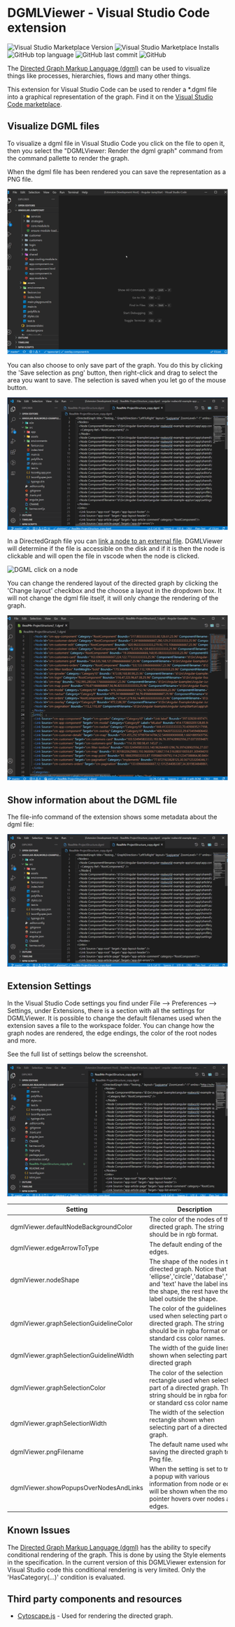 # DGMLViewer - Visual Studio Code extension

![Visual Studio Marketplace Version](https://img.shields.io/visual-studio-marketplace/v/coderAllan.vscode-dgmlviewer) ![Visual Studio Marketplace Installs](https://img.shields.io/visual-studio-marketplace/i/coderAllan.vscode-dgmlviewer) ![GitHub top language](https://img.shields.io/github/languages/top/CoderAllan/vscode-dgmlviewer.svg) ![GitHub last commit](https://img.shields.io/github/last-commit/CoderAllan/vscode-dgmlviewer.svg) ![GitHub](https://img.shields.io/github/license/CoderAllan/vscode-dgmlviewer.svg)

The [Directed Graph Markup Language (dgml)](https://en.wikipedia.org/wiki/DGML) can be used to visualize things like processes, hierarchies, flows and many other things.

This extension for Visual Studio Code can be used to render a *.dgml file into a graphical representation of the graph. Find it on the [Visual Studio Code marketplace](https://marketplace.visualstudio.com/items?itemName=coderAllan.vscode-dgmlviewer).

## Visualize DGML files

To visualize a dgml file in Visual Studio Code you click on the file to open it, then you select the "DGMLViewer: Render the dgml graph" command from the command pallette to render the graph.

When the dgml file has been rendered you can save the representation as a PNG file.

![DGML save to Png file](https://github.com/CoderAllan/vscode-dgmlviewer/raw/main/images/dgmlViewer_save.gif)

You can also choose to only save part of the graph. You do this by clicking the 'Save selection as png' button, then right-click and drag to select the area you want to save. The selection is saved when you let go of the mouse button.

![DGML save selection to Png file](https://github.com/CoderAllan/vscode-dgmlviewer/raw/main/images/dgmlViewer_saveSelection.gif)

In a DirectedGraph file you can [link a node to  an external file](https://docs.microsoft.com/en-us/previous-versions/visualstudio/visual-studio-2015/modeling/customize-code-maps-by-editing-the-dgml-files?view=vs-2015#to-link-a-document-or-url-to-a-code-element"). DGMLViewer will determine if the file is accessible on the disk and if it is then the node is clickable and will open the file in vscode when the node is clicked.

![DGML click on a node](https://github.com/CoderAllan/vscode-dgmlviewer/raw/main/images/dgmlViewer_clickOnNodes.gif)

You can change the rendered layout of the directed graph by clicking the 'Change layout' checkbox and the choose a layout in the dropdown box. It will not change the dgml file itself, it will only change the rendering of the graph.

![DGML change layout](https://github.com/CoderAllan/vscode-dgmlviewer/raw/main/images/dgmlViewer_changeLayout.gif)

## Show information about the DGML file

The file-info command of the extension shows some metadata about the dgml file:

![DGML file info](https://github.com/CoderAllan/vscode-dgmlviewer/raw/main/images/dgmlViewer_fileinfo.gif)

## Extension Settings

In the Visual Studio Code settings you find under File --> Preferences --> Settings, under Extensions, there is a section with all the settings for DGMLViewer. It is possible to change the default filenames used when the extension saves a file to the workspace folder. You can change how the graph nodes are rendered, the edge endings, the color of the root nodes and more.

See the full list of settings below the screenshot.

![DGMLViewer settings](https://github.com/CoderAllan/vscode-dgmlviewer/raw/main/images/dgmlViewer_settings.gif)

| Setting | Description |
| --- | --- |
| dgmlViewer.defaultNodeBackgroundColor | The color of the nodes of the directed graph. The string should be in rgb format. |
| dgmlViewer.edgeArrowToType | The default ending of the edges. |
| dgmlViewer.nodeShape | The shape of the nodes in the directed graph. Notice that 'ellipse','circle','database','box' and 'text' have the label inside the shape, the rest have the label outside the shape. |
| dgmlViewer.graphSelectionGuidelineColor | The color of the guidelines used when selecting part of a directed graph. The string should be in rgba format or standard css color names. |
| dgmlViewer.graphSelectionGuidelineWidth | The width of the guide lines shown when selecting part of a directed graph |
| dgmlViewer.graphSelectionColor | The color of the selection rectangle used when selecting part of a directed graph. The string should be in rgba format or standard css color names. |
| dgmlViewer.graphSelectionWidth | The width of the selection rectangle shown when selecting part of a directed graph. |
| dgmlViewer.pngFilename | The default name used when saving the directed graph to a Png file. |
| dgmlViewer.showPopupsOverNodesAndLinks | When the setting is set to true a popup with various information from node or edge will be shown when the mouse pointer hovers over nodes and edges. |

## Known Issues

The [Directed Graph Markup Language (dgml)](https://en.wikipedia.org/wiki/DGML) has the ability to specify conditional rendering of the graph. This is done by using the Style elements in the specification. In the current version of this DGMLViewer extension for Visual Studio code this conditional rendering is very limited. Only the 'HasCategory(...)' condition is evaluated.

## Third party components and resources

* [Cytoscape.js](https://js.cytoscape.org/) - Used for rendering the directed graph.
